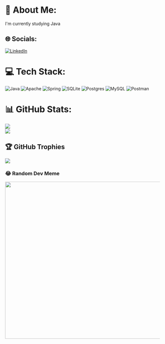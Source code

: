 # 💫 About Me:
I'm currently studying Java


## 🌐 Socials:
[![LinkedIn](https://img.shields.io/badge/LinkedIn-%230077B5.svg?logo=linkedin&logoColor=white)](https://www.linkedin.com/in/prigunoff/)

# 💻 Tech Stack:
![Java](https://img.shields.io/badge/java-%23ED8B00.svg?style=flat&logo=java&logoColor=white) ![Apache](https://img.shields.io/badge/apache-%23D42029.svg?style=flat&logo=apache&logoColor=white) ![Spring](https://img.shields.io/badge/spring-%236DB33F.svg?style=flat&logo=spring&logoColor=white) ![SQLite](https://img.shields.io/badge/sqlite-%2307405e.svg?style=flat&logo=sqlite&logoColor=white) ![Postgres](https://img.shields.io/badge/postgres-%23316192.svg?style=flat&logo=postgresql&logoColor=white) ![MySQL](https://img.shields.io/badge/mysql-%2300f.svg?style=flat&logo=mysql&logoColor=white) ![Postman](https://img.shields.io/badge/Postman-FF6C37?style=flat&logo=postman&logoColor=white)
# 📊 GitHub Stats:
![](https://github-readme-streak-stats.herokuapp.com/?user=Prigunoff&theme=tokyonight&hide_border=false)<br/>
![](https://github-readme-stats.vercel.app/api/top-langs/?username=Prigunoff&theme=tokyonight&hide_border=false&include_all_commits=true&count_private=true&layout=compact)

## 🏆 GitHub Trophies
![](https://github-profile-trophy.vercel.app/?username=Prigunoff&theme=onedark&no-frame=false&no-bg=true&margin-w=4)

### 😂 Random Dev Meme
<img src="https://img.devrant.com/devrant/rant/r_2320300_8CgA3.jpg" width="512px"/>


